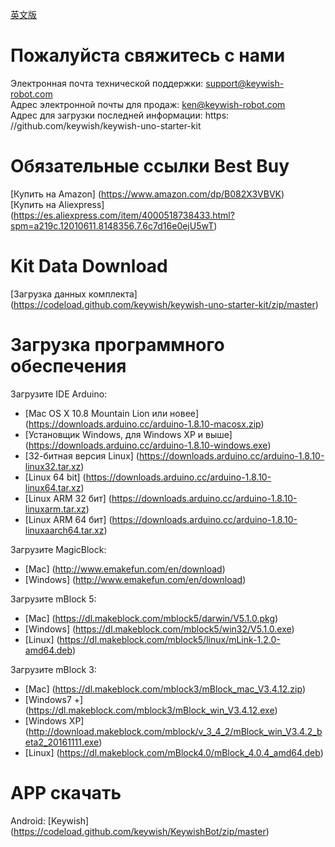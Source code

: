 [英文版](https://github.com/keywish/keywish-uno-starter-kit/edit/russian_language/README.md)

# Пожалуйста свяжитесь с нами
Электронная почта технической поддержки: support@keywish-robot.com </br>
Адрес электронной почты для продаж: ken@keywish-robot.com </br>
Адрес для загрузки последней информации: https: //github.com/keywish/keywish-uno-starter-kit </br>

# Обязательные ссылки Best Buy

[Купить на Amazon] (https://www.amazon.com/dp/B082X3VBVK) </br>
[Купить на Aliexpress] (https://es.aliexpress.com/item/4000518738433.html?spm=a219c.12010611.8148356.7.6c7d16e0ejU5wT)

# Kit Data Download

[Загрузка данных комплекта] (https://codeload.github.com/keywish/keywish-uno-starter-kit/zip/master)

# Загрузка программного обеспечения

Загрузите IDE Arduino:
* [Mac OS X 10.8 Mountain Lion или новее] (https://downloads.arduino.cc/arduino-1.8.10-macosx.zip) </br>
* [Установщик Windows, для Windows XP и выше] (https://downloads.arduino.cc/arduino-1.8.10-windows.exe) </br>
* [32-битная версия Linux] (https://downloads.arduino.cc/arduino-1.8.10-linux32.tar.xz) </br>
* [Linux 64 bit] (https://downloads.arduino.cc/arduino-1.8.10-linux64.tar.xz) </br>
* [Linux ARM 32 бит] (https://downloads.arduino.cc/arduino-1.8.10-linuxarm.tar.xz) </br>
* [Linux ARM 64 бит] (https://downloads.arduino.cc/arduino-1.8.10-linuxaarch64.tar.xz) </br>

Загрузите MagicBlock:
* [Mac] (http://www.emakefun.com/en/download) </br>
* [Windows] (http://www.emakefun.com/en/download) </br>

Загрузите mBlock 5:
* [Mac] (https://dl.makeblock.com/mblock5/darwin/V5.1.0.pkg) </br>
* [Windows] (https://dl.makeblock.com/mblock5/win32/V5.1.0.exe) </br>
* [Linux] (https://dl.makeblock.com/mblock5/linux/mLink-1.2.0-amd64.deb) </br>

Загрузите mBlock 3:
* [Mac] (https://dl.makeblock.com/mblock3/mBlock_mac_V3.4.12.zip) </br>
* [Windows7 +] (https://dl.makeblock.com/mblock3/mBlock_win_V3.4.12.exe) </br>
* [Windows XP] (http://download.makeblock.com/mblock/v_3_4_2/mBlock_win_V3.4.2_beta2_20161111.exe) </br>
* [Linux] (https://dl.makeblock.com/mBlock4.0/mBlock_4.0.4_amd64.deb) </br>

# APP скачать

Android: [Keywish] (https://codeload.github.com/keywish/KeywishBot/zip/master) </br>
